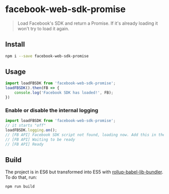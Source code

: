 # facebook-web-sdk-promise

> Load Facebook's SDK and return a Promise. If it's already loading it won't try to load it again.

## Install
```sh
npm i --save facebook-web-sdk-promise
```

## Usage

```js
import loadFBSDK from 'facebook-web-sdk-promise';
loadFBSDK().then(FB => {
    console.log('Facebook SDK has loaded!', FB);
})
```

### Enable or disable the internal logging

```js
import loadFBSDK from 'facebook-web-sdk-promise';
// it starts "off"
loadFBSDK.logging.on();
// [FB API] Facebook SDK script not found, loading now. Add this in the document to have the API available sooner: <script src="//connect.facebook.net/en_US/sdk.js" async></script>
// [FB API] Waiting to be ready
// [FB API] Ready
```

## Build

The project is in ES6 but transformed into ES5 with [rollup-babel-lib-bundler](https://github.com/frostney/rollup-babel-lib-bundler). To do that, run:

```sh
npm run build
```
